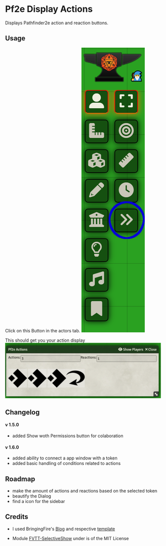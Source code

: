 # Pf2e Display Actions
Displays Pathfinder2e action and reaction buttons.

## Usage

Click on this Button in the actors tab. ![Button in the actors tab](usage.png)


This should get you your action display ![action display dialog](dialog.png)

## Changelog
#### v 1.5.0
- added Show woth Permissions button for colaboration 
#### v 1.6.0
- added ability to connect a app window with a token
- added basic handling of conditions related to actions
## Roadmap
- make the amount of actions and reactions based on the selected token
- beautify the Dialog
- find a icon for the sidebar

## Credits
- I used BringingFire's [Blog](https://bringingfire.com/blog/intro-to-foundry-module-development) and respective [template](https://github.com/BringingFire/foundry-module-ts-template)

- Module [FVTT-SelectiveShow](https://github.com/moo-man/FVTT-SelectiveShow) under is of the MIT License
